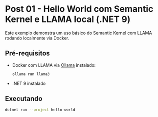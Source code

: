 # Post 01 - Hello World com Semantic Kernel e LLAMA local (.NET 9)

Este exemplo demonstra um uso básico do Semantic Kernel com LLAMA rodando localmente via Docker.

## Pré-requisitos

- Docker com LLAMA via [Ollama](https://ollama.com) instalado:
  ```bash
  ollama run llama3
  ```

- .NET 9 instalado

## Executando

```bash
dotnet run --project hello-world
```

